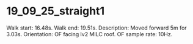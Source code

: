 # 19_09_25_straight1

Walk start: 16.48s.
Walk end: 19.51s.
Description: Moved forward 5m for 3.03s.
Orientation: OF facing lv2 MILC roof.
OF sample rate: 10Hz.